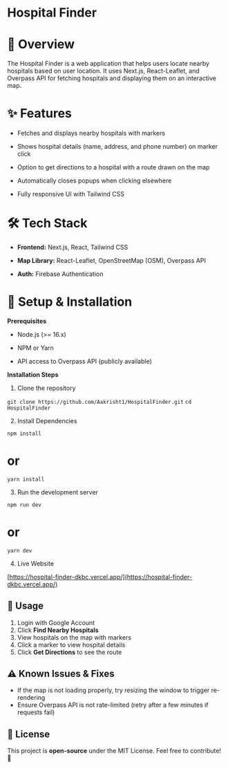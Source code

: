 # **Hospital Finder**

# 🚀 Overview

The Hospital Finder is a web application that helps users locate nearby hospitals based on user location. It uses Next.js, React-Leaflet, and Overpass API for fetching hospitals and displaying them on an interactive map.

# ✨ Features

+ Fetches and displays nearby hospitals with markers

+ Shows hospital details (name, address, and phone number) on marker click

+ Option to get directions to a hospital with a route drawn on the map

+ Automatically closes popups when clicking elsewhere

+ Fully responsive UI with Tailwind CSS

# 🛠️ Tech Stack

+ **Frontend:** Next.js, React, Tailwind CSS

+ **Map Library:** React-Leaflet, OpenStreetMap (OSM), Overpass API

+ **Auth:** Firebase Authentication

# 🔧 Setup & Installation

**Prerequisites**

+ Node.js (>= 16.x)

+ NPM or Yarn

+ API access to Overpass API (publicly available)

**Installation Steps**
1. Clone the repository

`git clone https://github.com/Aakrisht1/HospitalFinder.git`
`cd HospitalFinder`

2. Install Dependencies


`npm install`
# or
`yarn install`

3. Run the development server


`npm run dev`
# or
`yarn dev`


4. Live Website

[https://hospital-finder-dkbc.vercel.app/](https://hospital-finder-dkbc.vercel.app/)

## 📌 Usage
1. Login with Google Account
2. Click **Find Nearby Hospitals**
3. View hospitals on the map with markers
4. Click a marker to view hospital details
5. Click **Get Directions** to see the route

## ⚠️ Known Issues & Fixes
- If the map is not loading properly, try resizing the window to trigger re-rendering
- Ensure Overpass API is not rate-limited (retry after a few minutes if requests fail)

## 📜 License
This project is **open-source** under the MIT License. Feel free to contribute! 🎉